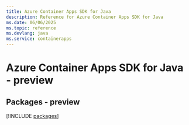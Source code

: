 ```yaml
---
title: Azure Container Apps SDK for Java
description: Reference for Azure Container Apps SDK for Java
ms.date: 06/06/2025
ms.topic: reference
ms.devlang: java
ms.service: containerapps
---
```

# Azure Container Apps SDK for Java - preview
## Packages - preview
[!INCLUDE [packages](container-apps-index.md)]